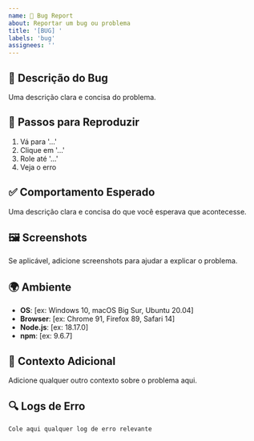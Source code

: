 ```yaml
---
name: 🐛 Bug Report
about: Reportar um bug ou problema
title: '[BUG] '
labels: 'bug'
assignees: ''
---
```


## 🐛 Descrição do Bug
Uma descrição clara e concisa do problema.

## 🔄 Passos para Reproduzir
1. Vá para '...'
2. Clique em '...'
3. Role até '...'
4. Veja o erro

## ✅ Comportamento Esperado
Uma descrição clara e concisa do que você esperava que acontecesse.

## 🖼️ Screenshots
Se aplicável, adicione screenshots para ajudar a explicar o problema.

## 🌍 Ambiente
- **OS**: [ex: Windows 10, macOS Big Sur, Ubuntu 20.04]
- **Browser**: [ex: Chrome 91, Firefox 89, Safari 14]
- **Node.js**: [ex: 18.17.0]
- **npm**: [ex: 9.6.7]

## 📝 Contexto Adicional
Adicione qualquer outro contexto sobre o problema aqui.

## 🔍 Logs de Erro
```
Cole aqui qualquer log de erro relevante
```
